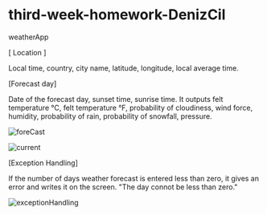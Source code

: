 # third-week-homework-DenizCil
weatherApp

[ Location ]

Local time, country, city name, latitude, longitude, local average time.

[Forecast day]

Date of the forecast day, sunset time, sunrise time.
It outputs felt temperature °C, felt temperature °F, probability of cloudiness, wind force, humidity, probability of rain, probability of snowfall, pressure.

![foreCast](https://user-images.githubusercontent.com/65858349/165000544-3153f012-ca4b-4d15-b7c7-63911316ebd6.gif)

![current](https://user-images.githubusercontent.com/65858349/165000553-7bb254db-3c7b-479d-98dd-4f144d30b109.gif)


[Exception Handling]

If the number of days weather forecast is entered less than zero, it gives an error and writes it on the screen.
"The day connot be less than zero."

![exceptionHandling](https://user-images.githubusercontent.com/65858349/165000566-26213e86-9a93-4d0e-8fb0-1b87cb19a989.gif)
